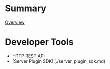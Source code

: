 # Summary

[Overview](./overview.md)

# Developer Tools

- [HTTP REST API](./HTTP_REST_API.md)
- [Server Plugin SDK].(./server_plugin_sdk.md)
